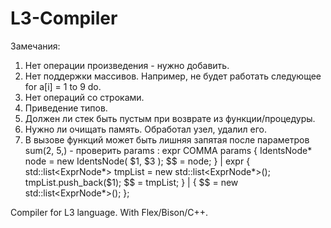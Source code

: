 L3-Compiler
===========

Замечания:
1) Нет операции произведения - нужно добавить.
2) Нет поддержки массивов. Например, не будет работать следующее for a[i] = 1 to 9 do.
4) Нет операций со строками.
7) Приведение типов.
9) Должен ли стек быть пустым при возврате из функции/процедуры.
10) Нужно ли очищать память. Обработал узел, удалил его.
11)	В вызове функций может быть лишняя запятая после параметров sum(2, 5,) - проверить
		params : expr COMMA params
			{
				IdentsNode* node = new IdentsNode( $1, $3 );
				$$ = node;
			}
	| expr
		{
		    std::list<ExprNode*> tmpList = new std::list<ExprNode*>();
		    tmpList.push_back($1);
		    $$ = tmpList;
		}
	|
		{ $$ = new std::list<ExprNode*>(); };


Compiler for L3 language. With Flex/Bison/C++. 
